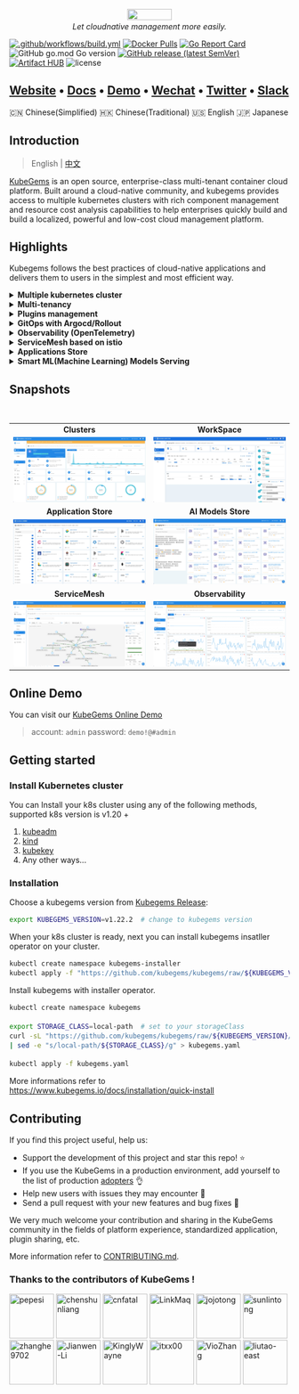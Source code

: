 <div style="text-align: center"></div>
  <p align="center">
  <img src="https://www.kubegems.io/img/logo.svg" width="40%" height="40%">
      <br>
      <i>Let cloudnative management more easily.</i>
  </p>
</div>

[![.github/workflows/build.yml](https://github.com/kubegems/kubegems/actions/workflows/build.yml/badge.svg)](https://github.com/kubegems/kubegems/actions/workflows/build.yml)
[![Docker Pulls](https://img.shields.io/docker/pulls/kubegems/kubegems.svg?maxAge=604800)](https://hub.docker.com/r/kubegems/kubegems)
[![Go Report Card](https://goreportcard.com/badge/github.com/kubegems/kubegems)](https://goreportcard.com/report/github.com/kubegems/kubegems)
![GitHub go.mod Go version](https://img.shields.io/github/go-mod/go-version/kubegems/kubegems?logo=go)
[![GitHub release (latest SemVer)](https://img.shields.io/github/v/release/kubegems/kubegems?logo=github&sort=semver)](https://github.com/kubegems/kubegems/releases/latest)
[![Artifact HUB](https://img.shields.io/endpoint?url=https://artifacthub.io/badge/repository/kubegems)](https://artifacthub.io/packages/search?repo=kubegems)
![license](https://img.shields.io/github/license/kubegems/kubegems)


<h2>
  <a href="https://kubegems.io/">Website</a>
  <span> • </span>
  <a href="https://www.kubegems.io/docs/concepts/what-is-kubegems">Docs</a>
  <span> • </span>
  <a href="https://demo.kubegems.io/">Demo</a>
  <span> • </span>
  <a href="https://github.com/kubegems/.github/blob/master/static/image/wechat.jpg?raw=true">Wechat</a>
  <span> • </span>
  <a href="https://twitter.com/KubeGems">Twitter</a>
  <span> • </span>
  <a href="https://kubegems.slack.com">Slack</a>
</h2>

🇨🇳 Chinese(Simplified)  🇭🇰 Chinese(Traditional)  🇺🇸 English  🇯🇵 Japanese 

## Introduction

> English | [中文](README_zh.md)

[KubeGems](https://kubegems.io) is an open source, enterprise-class multi-tenant container cloud platform. Built around a cloud-native community, and kubegems provides access to multiple kubernetes clusters with rich component management and resource cost analysis capabilities to help enterprises quickly build and build a localized, powerful and low-cost cloud management platform.


## Highlights

Kubegems follows the best practices of cloud-native applications and delivers them to users in the simplest and most efficient way.

<details>
  <summary><b>Multiple kubernetes cluster</b></summary>
</details>

<details>
  <summary><b>Multi-tenancy</b></summary>
</details>

<details>
  <summary><b>Plugins management</b></summary>
</details>

<details>
  <summary><b>GitOps with Argocd/Rollout</b></summary>
</details>

<details>
  <summary><b>Observability (OpenTelemetry)</b></summary>
</details>

<details>
  <summary><b>ServiceMesh based on istio</b></summary>
</details>

<details>
  <summary><b>Applications Store</b></summary>
</details>

<details>
  <summary><b>Smart ML(Machine Learning) Models Serving</b></summary>
</details>

## Snapshots

<br/>
<table>
    <tr>
      <td width="50%" align="center"><b>Clusters</b></td>
      <td width="50%" align="center"><b>WorkSpace</b></td>
    </tr>
    <tr>
        <td width="50%" align="center"><img src="https://github.com/kubegems/.github/blob/master/static/image/cluster_en.jpg?raw=true"></td>
        <td width="50%" align="center"><img src="https://github.com/kubegems/.github/blob/master/static/image/tenant.jpg?raw=true"></td>
    </tr>
    <tr>
      <td width="50%" align="center"><b>Application Store</b></td>
      <td width="50%" align="center"><b>AI Models Store</b></td>
    </tr>
        <td width="50%" align="center"><img src="https://github.com/kubegems/.github/blob/master/static/image/appstore.jpg?raw=true"></td>
        <td width="50%" align="center"><img src="https://github.com/kubegems/.github/blob/master/static/image/model_store_en.jpg?raw=true"></td>
    <tr>
    </tr>
    <tr>
      <td width="50%" align="center"><b>ServiceMesh</b></td>
      <td width="50%" align="center"><b>Observability</b></td>
    </tr>
        <td width="50%" align="center"><img src="https://github.com/kubegems/.github/blob/master/static/image/istio_en.jpg?raw=true"></td>
        <td width="50%" align="center"><img src="https://github.com/kubegems/.github/blob/master/static/image/appdash.jpg?raw=true"></td>
    <tr>
    </tr>
</table>

## Online Demo

You can visit our [KubeGems Online Demo](https://demo.kubegems.io)

>account: `admin`    password: `demo!@#admin`

## Getting started

### Install Kubernetes cluster

You can Install your k8s cluster using any of the following methods, supported k8s version is v1.20 +

1. [kubeadm](https://kubernetes.io/docs/setup/production-environment/tools/kubeadm/create-cluster-kubeadm/)
2. [kind](https://kind.sigs.k8s.io/)
3. [kubekey](https://github.com/kubesphere/kubekey)
4. Any other ways...

### Installation

Choose a kubegems version from [Kubegems Release](https://github.com/kubegems/kubegems/tags):

```sh
export KUBEGEMS_VERSION=v1.22.2  # change to kubegems version
```

When your k8s cluster is ready, next you can install kubegems insatller operator on your cluster.

```sh
kubectl create namespace kubegems-installer
kubectl apply -f "https://github.com/kubegems/kubegems/raw/${KUBEGEMS_VERSION}/deploy/installer.yaml"
```

Install kubegems with installer operator.

```sh
kubectl create namespace kubegems

export STORAGE_CLASS=local-path  # set to your storageClass
curl -sL "https://github.com/kubegems/kubegems/raw/${KUBEGEMS_VERSION}/deploy/kubegems.yaml" \
| sed -e "s/local-path/${STORAGE_CLASS}/g" > kubegems.yaml

kubectl apply -f kubegems.yaml
```

More informations refer to <https://www.kubegems.io/docs/installation/quick-install>

## Contributing

If you find this project useful, help us:

- Support the development of this project and star this repo! ⭐
- If you use the KubeGems in a production environment, add yourself to the list of production [adopters](./ADOPTERS.md) 👌
- Help new users with issues they may encounter 🙋
- Send a pull request with your new features and bug fixes 🚀

We very much welcome your contribution and sharing in the KubeGems community in the fields of platform experience, standardized application, plugin sharing, etc.

More information refer to [CONTRIBUTING.md](https://github.com/kubegems/kubegems/blob/main/CONTRIBUTING.md).

### Thanks to the contributors of KubeGems !

[//]: contributor-faces
<a href="https://github.com/pepesi"><img src="https://avatars.githubusercontent.com/u/12043478?v=4" title="pepesi" width="80" height="80"></a>
<a href="https://github.com/chenshunliang"><img src="https://avatars.githubusercontent.com/u/6768455?v=4" title="chenshunliang" width="80" height="80"></a>
<a href="https://github.com/cnfatal"><img src="https://avatars.githubusercontent.com/u/15731850?v=4" title="cnfatal" width="80" height="80"></a>
<a href="https://github.com/LinkMaq"><img src="https://avatars.githubusercontent.com/u/2688646?v=4" title="LinkMaq" width="80" height="80"></a>
<a href="https://github.com/jojotong"><img src="https://avatars.githubusercontent.com/u/100849526?v=4" title="jojotong" width="80" height="80"></a>
<a href="https://github.com/sunlintong"><img src="https://avatars.githubusercontent.com/u/32826013?v=4" title="sunlintong" width="80" height="80"></a>
<a href="https://github.com/zhanghe9702"><img src="https://avatars.githubusercontent.com/u/16931323?v=4" title="zhanghe9702" width="80" height="80"></a>
<a href="https://github.com/Jianwen-Li"><img src="https://avatars.githubusercontent.com/u/29349603?v=4" title="Jianwen-Li" width="80" height="80"></a>
<a href="https://github.com/KinglyWayne"><img src="https://avatars.githubusercontent.com/u/3232817?v=4" title="KinglyWayne" width="80" height="80"></a>
<a href="https://github.com/itxx00"><img src="https://avatars.githubusercontent.com/u/1866789?v=4" title="itxx00" width="80" height="80"></a>
<a href="https://github.com/VioZhang"><img src="https://avatars.githubusercontent.com/u/41519383?v=4" title="VioZhang" width="80" height="80"></a>
<a href="https://github.com/liutao-east"><img src="https://avatars.githubusercontent.com/u/20122705?v=4" title="liutao-east" width="80" height="80"></a>

